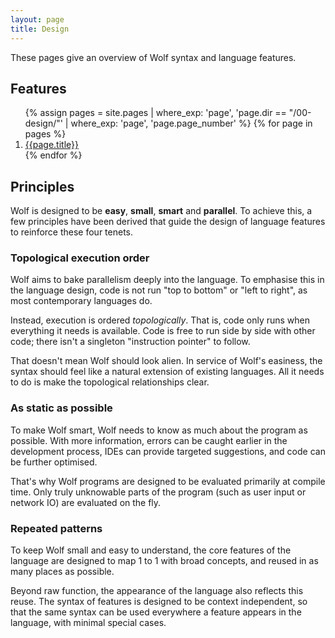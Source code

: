 ```yaml
---
layout: page
title: Design
---
```


These pages give an overview of Wolf syntax and language features.

## Features 
<nav>
	<ol class="multicol">
	{% assign pages = site.pages | where_exp: 'page', 'page.dir == "/00-design/"' | where_exp: 'page', 'page.page_number' %}
	{% for page in pages %}
		<li><a href="{{page.url}}">{{page.title}}</a></li>
	{% endfor %}
	</ol>
</nav>

## Principles

Wolf is designed to be **easy**, **small**, **smart** and **parallel**. To
achieve this, a few principles have been derived that guide the design of
language features to reinforce these four tenets.

### Topological execution order

Wolf aims to bake parallelism deeply into the language. To emphasise this in the
language design, code is not run "top to bottom" or "left to right", as most
contemporary languages do.

Instead, execution is ordered *topologically*. That is, code only runs when
everything it needs is available. Code is free to run side by side with other
code; there isn't a singleton "instruction pointer" to follow.

That doesn't mean Wolf should look alien. In service of Wolf's easiness, the
syntax should feel like a natural extension of existing languages. All it needs
to do is make the topological relationships clear.

### As static as possible

To make Wolf smart, Wolf needs to know as much about the program as possible.
With more information, errors can be caught earlier in the development process,
IDEs can provide targeted suggestions, and code can be further optimised.

That's why Wolf programs are designed to be evaluated primarily at compile time.
Only truly unknowable parts of the program (such as user input or network IO)
are evaluated on the fly.

### Repeated patterns

To keep Wolf small and easy to understand, the core features of the language are
designed to map 1 to 1 with broad concepts, and reused in as many places as
possible.

Beyond raw function, the appearance of the language also reflects this reuse.
The syntax of features is designed to be context independent, so that the same
syntax can be used everywhere a feature appears in the language, with minimal
special cases.